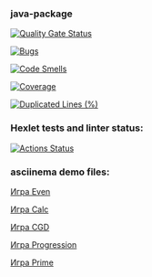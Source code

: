 ### java-package

[![Quality Gate Status](https://sonarcloud.io/api/project_badges/measure?project=MouserRU_java-project-61&metric=alert_status)](https://sonarcloud.io/summary/new_code?id=MouserRU_java-project-61)

[![Bugs](https://sonarcloud.io/api/project_badges/measure?project=MouserRU_java-project-61&metric=bugs)](https://sonarcloud.io/summary/new_code?id=MouserRU_java-project-61)

[![Code Smells](https://sonarcloud.io/api/project_badges/measure?project=MouserRU_java-project-61&metric=code_smells)](https://sonarcloud.io/summary/new_code?id=MouserRU_java-project-61)

[![Coverage](https://sonarcloud.io/api/project_badges/measure?project=MouserRU_java-project-61&metric=coverage)](https://sonarcloud.io/summary/new_code?id=MouserRU_java-project-61)

[![Duplicated Lines (%)](https://sonarcloud.io/api/project_badges/measure?project=MouserRU_java-project-61&metric=duplicated_lines_density)](https://sonarcloud.io/summary/new_code?id=MouserRU_java-project-61)

### Hexlet tests and linter status:
[![Actions Status](https://github.com/MouserRU/java-project-61/actions/workflows/hexlet-check.yml/badge.svg)](https://github.com/MouserRU/java-project-61/actions)


### asciinema demo files:
[Игра Even](https://asciinema.org/a/717955)

[Игра Calc](https://asciinema.org/a/717956)

[Игра CGD](https://asciinema.org/a/717960)

[Игра Progression](https://asciinema.org/a/718215)

[Игра Prime](https://asciinema.org/a/718006)
